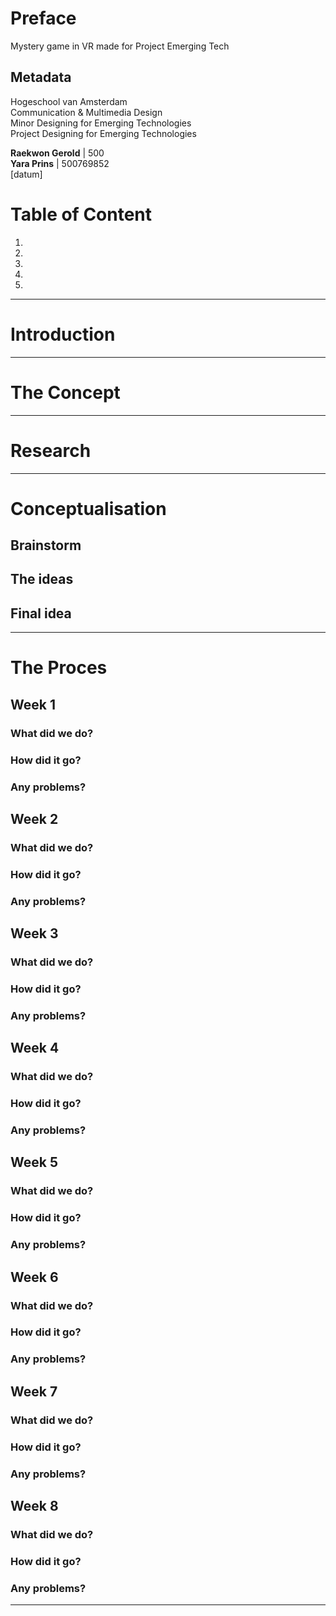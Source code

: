 # Preface
Mystery game in VR made for Project Emerging Tech

## Metadata

Hogeschool van Amsterdam  
Communication & Multimedia Design    
Minor Designing for Emerging Technologies  
Project Designing for Emerging Technologies  

**Raekwon Gerold** | 500  
**Yara Prins** | 500769852  
[datum]  



# Table of Content

1. []()
2. []()
3. []()
4. []()
5. []()

---

# Introduction

---

# The Concept

---

# Research

---

# Conceptualisation

## Brainstorm

## The ideas

## Final idea

---

# The Proces

## Week 1

### What did we do?

### How did it go?

### Any problems?

## Week 2

### What did we do?

### How did it go?

### Any problems?

## Week 3

### What did we do?

### How did it go?

### Any problems?

## Week 4

### What did we do?

### How did it go?

### Any problems?

## Week 5

### What did we do?

### How did it go?

### Any problems?

## Week 6

### What did we do?

### How did it go?

### Any problems?

## Week 7

### What did we do?

### How did it go?

### Any problems?

## Week 8

### What did we do?

### How did it go?

### Any problems?

---

